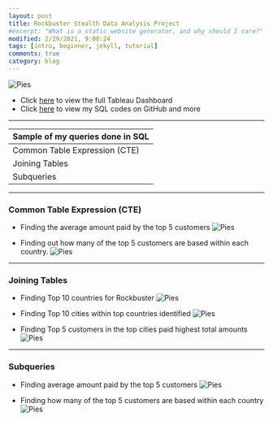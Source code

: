 ```yaml
---
layout: post
title: Rockbuster Stealth Data Analysis Project
#excerpt: "What is a static website generator, and why should I care?"
modified: 2/29/2021, 9:00:24
tags: [intro, beginner, jekyll, tutorial]
comments: true
category: blog
---
```


![Pies](https://morwarid1.github.io/images/Rockbuster/RockBuster.png) 

- Click [here](https://public.tableau.com/profile/morwarid.najafizada#!/vizhome/RockbusterStealthDataAnalysisProject/Rockbuster) to view the full Tableau Dashboard 
- Click [here](https://github.com/morwarid1/Rockbuster-Stealth-Data-Analysis-Project) to view my SQL codes on GitHub and more

--------------

Sample of my queries done in SQL  | 
------------ | 
Common Table Expression (CTE) | 
Joining Tables | 
Subqueries |

---------------------------------
### Common Table Expression (CTE)
- Finding the average amount paid by the top 5 customers 
![Pies](https://morwarid1.github.io/images/Rockbuster/CTE_1.png) 

- Finding out how many of the top 5 customers are based within each country. 
![Pies](https://morwarid1.github.io/images/Rockbuster/CTE_2.png) 

---------------
### Joining Tables
- Finding Top 10 countries for Rockbuster
![Pies](https://morwarid1.github.io/images/Rockbuster/JT_1.png) 

- Finding Top 10 cities within top countries identified
![Pies](https://morwarid1.github.io/images/Rockbuster/JT_2.png) 

- Finding Top 5 customers in the top cities paid highest total amounts
![Pies](https://morwarid1.github.io/images/Rockbuster/JT_3.png) 

---------------
### Subqueries
- Finding average amount paid by the top 5 customers
![Pies](https://morwarid1.github.io/images/Rockbuster/SQ_1.png) 

- Finding how many of the top 5 customers are based within each country
![Pies](https://morwarid1.github.io/images/Rockbuster/SQ_2.png) 

